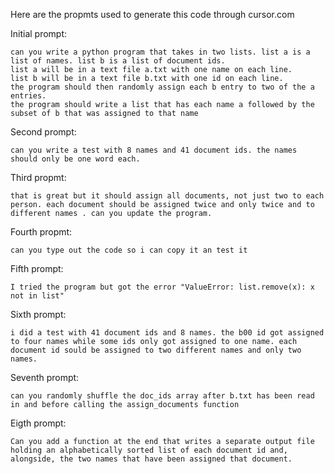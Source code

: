Here are the propmts used to generate this code through cursor.com

Initial prompt:
  
    can you write a python program that takes in two lists. list a is a list of names. list b is a list of document ids.
    list a will be in a text file a.txt with one name on each line.
    list b will be in a text file b.txt with one id on each line.
    the program should then randomly assign each b entry to two of the a entries.
    the program should write a list that has each name a followed by the subset of b that was assigned to that name

Second prompt:
  
    can you write a test with 8 names and 41 document ids. the names should only be one word each.

Third propmt:
  
    that is great but it should assign all documents, not just two to each person. each document should be assigned twice and only twice and to different names . can you update the program.

Fourth propmt:
  
    can you type out the code so i can copy it an test it

Fifth prompt:
  
    I tried the program but got the error "ValueError: list.remove(x): x not in list"

Sixth prompt:
  
    i did a test with 41 document ids and 8 names. the b00 id got assigned to four names while some ids only got assigned to one name. each document id sould be assigned to two different names and only two names.

Seventh prompt:
  
    can you randomly shuffle the doc_ids array after b.txt has been read in and before calling the assign_documents function

Eigth prompt:
  
    Can you add a function at the end that writes a separate output file holding an alphabetically sorted list of each document id and, alongside, the two names that have been assigned that document. 

